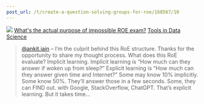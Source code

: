 ```yaml
---
post_url: /t/create-a-question-solving-groups-for-roe/168567/10
---
```

![](https://dub1.discourse-cdn.com/flex013/user_avatar/discourse.onlinedegree.iitm.ac.in/s.anand/48/15264_2.png)
[What's the actual purpose of impossible ROE exam?](https://discourse.onlinedegree.iitm.ac.in/t/whats-the-actual-purpose-of-impossible-roe-exam/99838/2) [Tools in Data Science](/c/courses/tds-kb/34)

> [@ankit.jain](/u/ankit.jain) – I’m the culprit behind this RoE structure. Thanks for the opportunity to share my thought process.
> What does this RoE evaluate? Implicit learning.
> Implicit learning is “How much can they answer if woken up from sleep?”
> Explicit learning is “How much can they answer given time and Internet?”
> Some may know 10% implicitly. Some know 50%. They’ll answer those in a few seconds.
> Some, they can FIND out. with Google, StackOverflow, ChatGPT. That’s explicit learning. But it takes time…